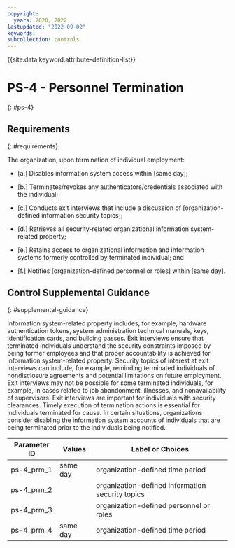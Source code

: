 ```yaml
---
copyright:
  years: 2020, 2022
lastupdated: "2022-09-02"
keywords: 
subcollection: controls
---
```



{{site.data.keyword.attribute-definition-list}}


# PS-4 - Personnel Termination
{: #ps-4}

## Requirements
{: #requirements}

The organization, upon termination of individual employment:

- \[a.\] Disables information system access within [same day];

- \[b.\] Terminates/revokes any authenticators/credentials associated with the individual;

- \[c.\] Conducts exit interviews that include a discussion of [organization-defined information security topics];

- \[d.\] Retrieves all security-related organizational information system-related property;

- \[e.\] Retains access to organizational information and information systems formerly controlled by terminated individual; and

- \[f.\] Notifies [organization-defined personnel or roles] within [same day].

## Control Supplemental Guidance
{: #supplemental-guidance}

Information system-related property includes, for example, hardware authentication tokens, system administration technical manuals, keys, identification cards, and building passes. Exit interviews ensure that terminated individuals understand the security constraints imposed by being former employees and that proper accountability is achieved for information system-related property. Security topics of interest at exit interviews can include, for example, reminding terminated individuals of nondisclosure agreements and potential limitations on future employment. Exit interviews may not be possible for some terminated individuals, for example, in cases related to job abandonment, illnesses, and nonavailability of supervisors. Exit interviews are important for individuals with security clearances. Timely execution of termination actions is essential for individuals terminated for cause. In certain situations, organizations consider disabling the information system accounts of individuals that are being terminated prior to the individuals being notified.

| Parameter ID | Values | Label or Choices |
|---|---|---|
| ps-4_prm_1 | same day | organization-defined time period |
| ps-4_prm_2 |  | organization-defined information security topics |
| ps-4_prm_3 |  | organization-defined personnel or roles |
| ps-4_prm_4 | same day | organization-defined time period |

